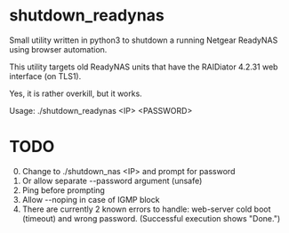 # shutdown_readynas
Small utility written in python3 to shutdown a running Netgear ReadyNAS using browser automation.

This utility targets old ReadyNAS units that have the RAIDiator 4.2.31 web interface (on TLS1).

Yes, it is rather overkill, but it works.

Usage: ./shutdown_readynas &lt;IP> &lt;PASSWORD>

# TODO
0. Change to ./shutdown_nas &lt;IP> and prompt for password
1. Or allow separate --password argument (unsafe)
2. Ping before prompting
3. Allow --noping in case of IGMP block
4. There are currently 2 known errors to handle: web-server cold boot (timeout) and wrong password. (Successful execution shows "Done.")
